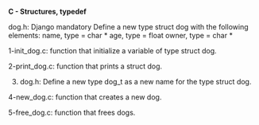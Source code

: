 **C - Structures, typedef**

dog.h: Django mandatory Define a new type struct dog with the following elements:
name, type = char * age, type = float owner, type = char *

1-init_dog.c: function that initialize a variable of type struct dog.

2-print_dog.c: function that prints a struct dog.

3. dog.h: Define a new type dog_t as a new name for the type struct dog.

4-new_dog.c: function that creates a new dog.

5-free_dog.c: function that frees dogs.
